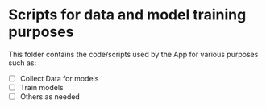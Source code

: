 # Scripts for data and model training purposes

This folder contains the code/scripts used by the App for various purposes such
as:
* [ ] Collect Data for models
* [ ] Train models 
* [ ] Others as needed